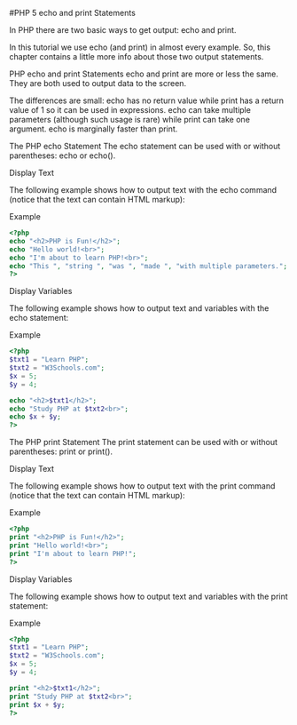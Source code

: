 #PHP 5 echo and print Statements

In PHP there are two basic ways to get output: echo and print.

In this tutorial we use echo (and print) in almost every example. So, this chapter contains a little more info about those two output statements.

PHP echo and print Statements
echo and print are more or less the same. They are both used to output data to the screen.

The differences are small: echo has no return value while print has a return value of 1 so it can be used in expressions. echo can take multiple parameters (although such usage is rare) while print can take one argument. echo is marginally faster than print.

The PHP echo Statement
The echo statement can be used with or without parentheses: echo or echo().

Display Text

The following example shows how to output text with the echo command (notice that the text can contain HTML markup):

Example
```php
<?php
echo "<h2>PHP is Fun!</h2>";
echo "Hello world!<br>";
echo "I'm about to learn PHP!<br>";
echo "This ", "string ", "was ", "made ", "with multiple parameters.";
?>
```
Display Variables

The following example shows how to output text and variables with the echo statement:

Example
```php
<?php
$txt1 = "Learn PHP";
$txt2 = "W3Schools.com";
$x = 5;
$y = 4;

echo "<h2>$txt1</h2>";
echo "Study PHP at $txt2<br>";
echo $x + $y;
?>
```
The PHP print Statement
The print statement can be used with or without parentheses: print or print().

Display Text

The following example shows how to output text with the print command (notice that the text can contain HTML markup):

Example
```php
<?php
print "<h2>PHP is Fun!</h2>";
print "Hello world!<br>";
print "I'm about to learn PHP!";
?>
```
Display Variables

The following example shows how to output text and variables with the print statement:

Example
```php
<?php
$txt1 = "Learn PHP";
$txt2 = "W3Schools.com";
$x = 5;
$y = 4;

print "<h2>$txt1</h2>";
print "Study PHP at $txt2<br>";
print $x + $y;
?>
```